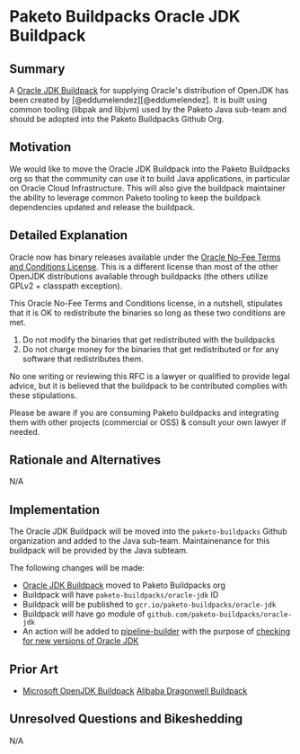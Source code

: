 # Paketo Buildpacks Oracle JDK Buildpack

## Summary

A [Oracle JDK Buildpack](https://github.com/eddumelendez/oracle-jdk) for supplying Oracle's distribution of OpenJDK has been created by [@eddumelendez][@eddumelendez]. It is built using common tooling (libpak and libjvm) used by the Paketo Java sub-team and should be adopted into the Paketo Buildpacks Github Org.

## Motivation

We would like to move the Oracle JDK Buildpack into the Paketo Buildpacks org so that the community can use it to build Java applications, in particular on Oracle Cloud Infrastructure. This will also give the buildpack maintainer the ability to leverage common Paketo tooling to keep the buildpack dependencies updated and release the buildpack.

## Detailed Explanation

Oracle now has binary releases available under the [Oracle No-Fee Terms and Conditions License](https://java.com/freeuselicense). This is a different license than most of the other OpenJDK distributions available through buildpacks (the others utilize GPLv2 + classpath exception).

This Oracle No-Fee Terms and Conditions license, in a nutshell, stipulates that it is OK to redistribute the binaries so long as these two conditions are met.

1. Do not modify the binaries that get redistributed with the buildpacks
2. Do not charge money for the binaries that get redistributed or for any software that redistributes them.

No one writing or reviewing this RFC is a lawyer or qualified to provide legal advice, but it is believed that the buildpack to be contributed complies with these stipulations.

Please be aware if you are consuming Paketo buildpacks and integrating them with other projects (commercial or OSS) & consult your own lawyer if needed.

## Rationale and Alternatives

N/A

## Implementation

The Oracle JDK Buildpack will be moved into the `paketo-buildpacks` Github organization and added to the Java sub-team. Maintainenance for this buildpack will be provided by the Java subteam.

The following changes will be made:

- [Oracle JDK Buildpack](https://github.com/eddumelendez/oracle-jdk) moved to Paketo Buildpacks org
- Buildpack will have `paketo-buildpacks/oracle-jdk` ID
- Buildpack will be published to `gcr.io/paketo-buildpacks/oracle-jdk`
- Buildpack will have go module of `github.com/paketo-buildpacks/oracle-jdk`
- An action will be added to [pipeline-builder](https://github.com/paketo-buildpacks/pipeline-builder/tree/main/actions) with the purpose of [checking for new versions of Oracle JDK](https://www.oracle.com/java/technologies/jdk-script-friendly-urls/)

## Prior Art

* [Microsoft OpenJDK Buildpack](https://github.com/paketo-buildpacks/rfcs/blob/main/text/java/0001-microsoft-jdk.md)
[Alibaba Dragonwell Buildpack](https://github.com/paketo-buildpacks/rfcs/blob/main/text/java/0002-alibaba-jdk.md)

## Unresolved Questions and Bikeshedding

N/A
